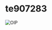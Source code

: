 # te907283
![OIP](https://user-images.githubusercontent.com/128730781/228006963-90bce22d-1179-4f62-b92e-bfd656a5e5fa.jpg)


